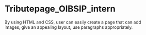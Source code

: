 # Tributepage_OIBSIP_intern
By using HTML and CSS, user can easily create a page that can add images, give an appealing layout, use paragraphs appropriately. 
